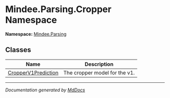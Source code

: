 ﻿<!--  
  <auto-generated>   
    The contents of this file were generated by a tool.  
    Changes to this file may be list if the file is regenerated  
  </auto-generated>   
-->

# Mindee.Parsing.Cropper Namespace

**Namespace:** [Mindee.Parsing](../index.md)  

## Classes

| Name                                                | Description                   |
| --------------------------------------------------- | ----------------------------- |
| [CropperV1Prediction](CropperV1Prediction/index.md) | The cropper model for the v1. |

___

*Documentation generated by [MdDocs](https://github.com/ap0llo/mddocs)*
